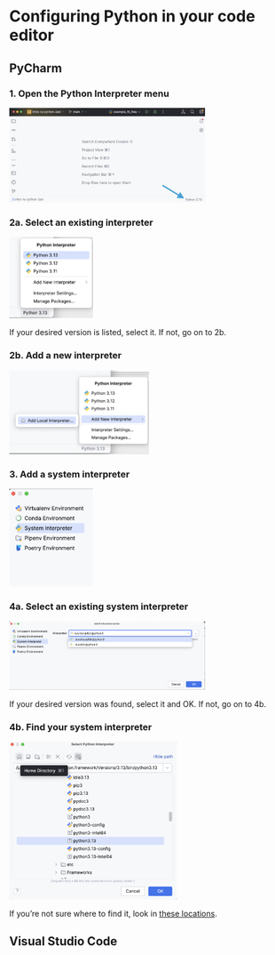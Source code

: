 # Configuring Python in your code editor

## PyCharm
 
### 1. Open the Python Interpreter menu

   <img width="70%" src="img/pycharm_python_1.png">
   
### 2a. Select an existing interpreter

   <img width="30%" src="img/pycharm_python_2a.png">
   
   If your desired version is listed, select it. If not, go on to 2b.

### 2b. Add a new interpreter

   <img width="50%" src="img/pycharm_python_2b.png">

### 3. Add a system interpreter
   <img width="30%" src="img/pycharm_python_3.png">
   
### 4a. Select an existing system interpreter

   <img width="70%" src="img/pycharm_python_4a.png">
   
   If your desired version was found, select it and OK. If not, go on to 4b.

### 4b. Find your system interpreter

   <img width="60%" src="img/pycharm_python_4b.png">

If you’re not sure where to find it, look in [these locations](PYTHON-LOCATIONS.md).

## Visual Studio Code

